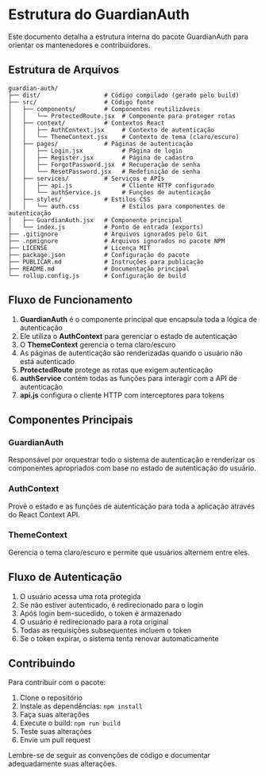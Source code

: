 # Estrutura do GuardianAuth

Este documento detalha a estrutura interna do pacote GuardianAuth para orientar os mantenedores e contribuidores.

## Estrutura de Arquivos

```
guardian-auth/
├── dist/                  # Código compilado (gerado pelo build)
├── src/                   # Código fonte
│   ├── components/        # Componentes reutilizáveis
│   │   └── ProtectedRoute.jsx  # Componente para proteger rotas
│   ├── context/           # Contextos React
│   │   ├── AuthContext.jsx     # Contexto de autenticação
│   │   └── ThemeContext.jsx    # Contexto de tema (claro/escuro)
│   ├── pages/             # Páginas de autenticação
│   │   ├── Login.jsx           # Página de login
│   │   ├── Register.jsx        # Página de cadastro
│   │   ├── ForgotPassword.jsx  # Recuperação de senha
│   │   └── ResetPassword.jsx   # Redefinição de senha
│   ├── services/          # Serviços e APIs
│   │   ├── api.js              # Cliente HTTP configurado
│   │   └── authService.js      # Funções de autenticação
│   ├── styles/            # Estilos CSS
│   │   └── auth.css            # Estilos para componentes de autenticação
│   ├── GuardianAuth.jsx   # Componente principal
│   └── index.js           # Ponto de entrada (exports)
├── .gitignore             # Arquivos ignorados pelo Git
├── .npmignore             # Arquivos ignorados no pacote NPM
├── LICENSE                # Licença MIT
├── package.json           # Configuração do pacote
├── PUBLICAR.md            # Instruções para publicação
├── README.md              # Documentação principal
└── rollup.config.js       # Configuração de build
```

## Fluxo de Funcionamento

1. **GuardianAuth** é o componente principal que encapsula toda a lógica de autenticação
2. Ele utiliza o **AuthContext** para gerenciar o estado de autenticação
3. O **ThemeContext** gerencia o tema claro/escuro
4. As páginas de autenticação são renderizadas quando o usuário não está autenticado
5. **ProtectedRoute** protege as rotas que exigem autenticação
6. **authService** contém todas as funções para interagir com a API de autenticação
7. **api.js** configura o cliente HTTP com interceptores para tokens

## Componentes Principais

### GuardianAuth

Responsável por orquestrar todo o sistema de autenticação e renderizar os componentes apropriados com base no estado de autenticação do usuário.

### AuthContext

Provê o estado e as funções de autenticação para toda a aplicação através do React Context API.

### ThemeContext

Gerencia o tema claro/escuro e permite que usuários alternem entre eles.

## Fluxo de Autenticação

1. O usuário acessa uma rota protegida
2. Se não estiver autenticado, é redirecionado para o login
3. Após login bem-sucedido, o token é armazenado
4. O usuário é redirecionado para a rota original
5. Todas as requisições subsequentes incluem o token
6. Se o token expirar, o sistema tenta renovar automaticamente

## Contribuindo

Para contribuir com o pacote:

1. Clone o repositório
2. Instale as dependências: `npm install`
3. Faça suas alterações
4. Execute o build: `npm run build`
5. Teste suas alterações
6. Envie um pull request

Lembre-se de seguir as convenções de código e documentar adequadamente suas alterações. 